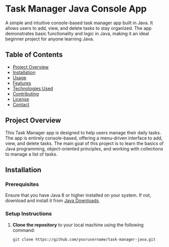 # Task Manager Java Console App

A simple and intuitive console-based task manager app built in Java. It allows users to add, view, and delete tasks to stay organized. The app demonstrates basic functionality and logic in Java, making it an ideal beginner project for anyone learning Java.

## Table of Contents
- [Project Overview](#project-overview)
- [Installation](#installation)
- [Usage](#usage)
- [Features](#features)
- [Technologies Used](#technologies-used)
- [Contributing](#contributing)
- [License](#license)
- [Contact](#contact)

## Project Overview

This Task Manager app is designed to help users manage their daily tasks. The app is entirely console-based, offering a menu-driven interface to add, view, and delete tasks. The main goal of this project is to learn the basics of Java programming, object-oriented principles, and working with collections to manage a list of tasks.

## Installation

### Prerequisites
Ensure that you have Java 8 or higher installed on your system. If not, download and install it from [Java Downloads](https://www.oracle.com/java/technologies/javase-jdk8-downloads.html).

### Setup Instructions

1. **Clone the repository** to your local machine using the following command:
   ```bash
   git clone https://github.com/yourusername/task-manager-java.git
